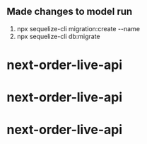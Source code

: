 ## Made changes to model run

1. npx sequelize-cli migration:create --name
2. npx sequelize-cli db:migrate
# next-order-live-api
# next-order-live-api
# next-order-live-api
